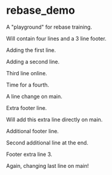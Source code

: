 # rebase_demo

A "playground" for rebase training.

Will contain four lines and a 3 line footer.

Adding the first line.

Adding a second line.

Third line online.

Time for a fourth.

A line change on main.

Extra footer line.

Will add this extra line directly on main.

Additional footer line.

Second additional line at the end.

Footer extra line 3.

Again, changing last line on main!

